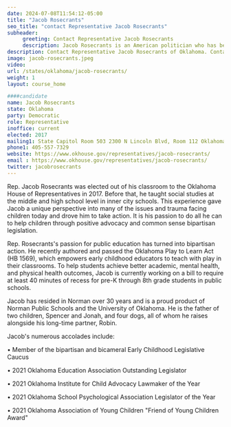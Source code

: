 ```yaml
---
date: 2024-07-08T11:54:12-05:00
title: "Jacob Rosecrants"
seo_title: "contact Representative Jacob Rosecrants"
subheader:
     greeting: Contact Representative Jacob Rosecrants
     description: Jacob Rosecrants is an American politician who has been serving in the Oklahoma House of Representatives from the 46th district since 2017
description: Contact Representative Jacob Rosecrants of Oklahoma. Contact information for Jacob Rosecrants includes email address, phone number, and mailing address.
image: jacob-rosecrants.jpeg
video:
url: /states/oklahoma/jacob-rosecrants/
weight: 1
layout: course_home

####candidate
name: Jacob Rosecrants
state: Oklahoma
party: Democratic
role: Representative
inoffice: current
elected: 2017
mailing1: State Capitol Room 503 2300 N Lincoln Blvd, Room 112 Oklahoma City, OK 73105
phone1: 405-557-7329
website: https://www.okhouse.gov/representatives/jacob-rosecrants/
email : https://www.okhouse.gov/representatives/jacob-rosecrants/
twitter: jacobrosecrants
---
```

Rep. Jacob Rosecrants was elected out of his classroom to the Oklahoma House of Representatives in 2017. Before that, he taught social studies at the middle and high school level in inner city schools. This experience gave Jacob a unique perspective into many of the issues and trauma facing children today and drove him to take action. It is his passion to do all he can to help children through positive advocacy and common sense bipartisan legislation.

Rep. Rosecrants's passion for public education has turned into bipartisan action. He recently authored and passed the Oklahoma Play to Learn Act (HB 1569), which empowers early childhood educators to teach with play in their classrooms. To help students achieve better academic, mental health, and physical health outcomes, Jacob is currently working on a bill to require at least 40 minutes of recess for pre-K through 8th grade students in public schools.

Jacob has resided in Norman over 30 years and is a proud product of Norman Public Schools and the University of Oklahoma. He is the father of two children, Spencer and Jonah, and four dogs, all of whom he raises alongside his long-time partner, Robin.

Jacob's numerous accolades include:

• Member of the bipartisan and bicameral Early Childhood Legislative Caucus

• 2021 Oklahoma Education Association Outstanding Legislator

• 2021 Oklahoma Institute for Child Advocacy Lawmaker of the Year

• 2021 Oklahoma School Psychological Association Legislator of the Year

• 2021 Oklahoma Association of Young Children "Friend of Young Children Award"
